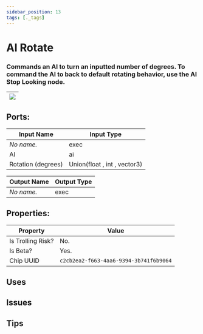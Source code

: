```yaml
---
sidebar_position: 13
tags: [._tags]
---
```


# AI Rotate


### Commands an AI to turn an inputted number of degrees. To command the AI to back to default rotating behavior, use the AI Stop Looking node.

| ![](https://images-ext-2.discordapp.net/external/MPmIaQzlEPmgGWlgi-WxBBXt0Bjv_zWPkg1y1f_sy3s/https/www.recroomcircuits.com/image/circuit/absolute-value?width=206&height=108) |
|-----|

## Ports:

| Input Name | Input Type |
|-----------|-----------|
| *No name.* | exec |
| AI | ai |
| Rotation (degrees) | Union(float , int , vector3) |

| Output Name | Output Type |
|-----------|-----------|
| *No name.* | exec |

## Properties:

| Property  | Value |
|-------------------|-----------|
| Is Trolling Risk? | No. |
| Is Beta? | Yes. |
| Chip UUID | `c2cb2ea2-f663-4aa6-9394-3b741f6b9064` |

## Uses

## Issues

## Tips